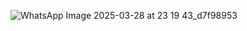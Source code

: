 
![WhatsApp Image 2025-03-28 at 23 19 43_d7f98953](https://github.com/user-attachments/assets/0ab93b57-a334-4f4d-8726-c5f546bdeeda)
